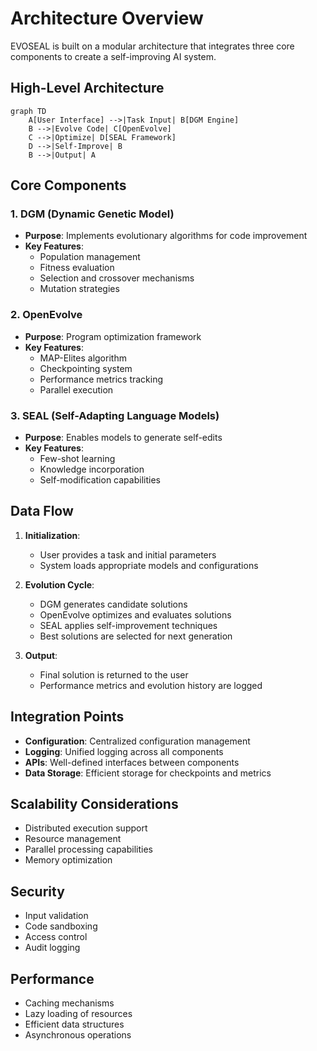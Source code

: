 # Architecture Overview

EVOSEAL is built on a modular architecture that integrates three core components to create a self-improving AI system.

## High-Level Architecture

```mermaid
graph TD
    A[User Interface] -->|Task Input| B[DGM Engine]
    B -->|Evolve Code| C[OpenEvolve]
    C -->|Optimize| D[SEAL Framework]
    D -->|Self-Improve| B
    B -->|Output| A
```

## Core Components

### 1. DGM (Dynamic Genetic Model)
- **Purpose**: Implements evolutionary algorithms for code improvement
- **Key Features**:
  - Population management
  - Fitness evaluation
  - Selection and crossover mechanisms
  - Mutation strategies

### 2. OpenEvolve
- **Purpose**: Program optimization framework
- **Key Features**:
  - MAP-Elites algorithm
  - Checkpointing system
  - Performance metrics tracking
  - Parallel execution

### 3. SEAL (Self-Adapting Language Models)
- **Purpose**: Enables models to generate self-edits
- **Key Features**:
  - Few-shot learning
  - Knowledge incorporation
  - Self-modification capabilities

## Data Flow

1. **Initialization**:
   - User provides a task and initial parameters
   - System loads appropriate models and configurations

2. **Evolution Cycle**:
   - DGM generates candidate solutions
   - OpenEvolve optimizes and evaluates solutions
   - SEAL applies self-improvement techniques
   - Best solutions are selected for next generation

3. **Output**:
   - Final solution is returned to the user
   - Performance metrics and evolution history are logged

## Integration Points

- **Configuration**: Centralized configuration management
- **Logging**: Unified logging across all components
- **APIs**: Well-defined interfaces between components
- **Data Storage**: Efficient storage for checkpoints and metrics

## Scalability Considerations

- Distributed execution support
- Resource management
- Parallel processing capabilities
- Memory optimization

## Security

- Input validation
- Code sandboxing
- Access control
- Audit logging

## Performance

- Caching mechanisms
- Lazy loading of resources
- Efficient data structures
- Asynchronous operations